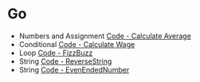 # Go

* Numbers and Assignment [Code - Calculate Average](https://github.com/dileeppandey/Algorithms-and-Data-Structures/blob/master/Go/Language%20Basics/CalculateAverage.go)
* Conditional [Code - Calculate Wage](https://github.com/dileeppandey/Algorithms-and-Data-Structures/blob/master/Go/Language%20Basics/CalculateWage.go)
* Loop [Code - FizzBuzz](https://github.com/dileeppandey/Algorithms-and-Data-Structures/blob/master/Go/Language%20Basics/FizzBuzz.go)
* String [Code - ReverseString](https://github.com/dileeppandey/Algorithms-and-Data-Structures/blob/master/Go/Language%20Basics/ReverseString.go)
* String [Code - EvenEndedNumber](https://github.com/dileeppandey/Algorithms-and-Data-Structures/blob/master/Go/Language%20Basics/EvenEndedNumber.go)